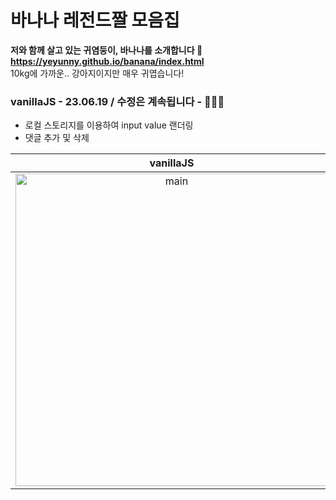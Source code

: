 # 바나나 레전드짤 모음집

**저와 함께 살고 있는 귀염둥이, 바나나를 소개합니다 🤭**<br>
**https://yeyunny.github.io/banana/index.html**
<br>
10kg에 가까운.. 강아지이지만 매우 귀엽습니다!
<br>

### vanillaJS - 23.06.19 / 수정은 계속됩니다 - 👩🏻‍💻

- 로컬 스토리지를 이용하여 input value 랜더링
- 댓글 추가 및 삭제
  
|                                                                 vanillaJS                                                                 |
| :---------------------------------------------------------------------------------------------------------------------------------------: |
| <img src="https://github.com/yeyunny/banana/assets/110670796/7d46c700-33fd-4a09-b956-5582b704f8eb" alt="main" width="500"/>               |
